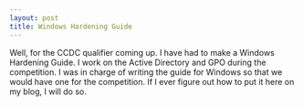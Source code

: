 ```yaml
---
layout: post
title: Windows Hardening Guide
---
```


Well, for the CCDC qualifier coming up. I have had to make a Windows Hardening Guide. I work on the Active Directory and GPO during the competition. I was in charge of writing the guide for Windows so that we would have one for the competition. If I ever figure out how to put it here on my blog, I will do so. 
